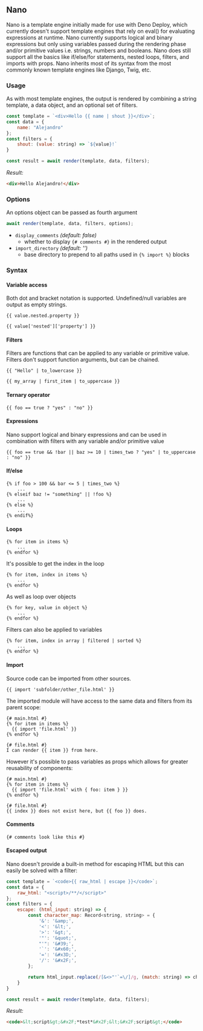 ## Nano
Nano is a template engine initially made for use with Deno Deploy, which currently doesn't support template engines that rely on eval() for evaluating expressions at runtime. Nano currently supports logical and binary expressions but only using variables passed during the rendering phase and/or primitive values i.e. strings, numbers and booleans. Nano does still support all the basics like if/else/for statements, nested loops, filters, and imports with props. Nano inherits most of its syntax from the most commonly known template engines like Django, Twig, etc.

### Usage
As with most template engines, the output is rendered by combining a string template, a data object, and an optional set of filters.
```js
const template = `<div>Hello {{ name | shout }}</div>`;
const data = {
	name: "Alejandro"
};
const filters = {
	shout: (value: string) => `${value}!`
}

const result = await render(template, data, filters);
```

_Result:_
```html
<div>Hello Alejandro!</div>
```

### Options
An options object can be passed as fourth argument

```js
await render(template, data, filters, options);
```

- `display_comments` _(default: false)_ 
  - whether to display `{# comments #}` in the rendered output
- `import_directory` _(default: '')_ 
  - base directory to prepend to all paths used in `{% import %}` blocks

### Syntax

#### Variable access
Both dot and bracket notation is supported. Undefined/null variables are output as empty strings.
```twig
{{ value.nested.property }}
```
```twig
{{ value['nested']['property'] }}
```

#### Filters
Filters are functions that can be applied to any variable or primitive value. Filters don't support function arguments, but can be chained.
```twig
{{ "Hello" | to_lowercase }}
```
```twig
{{ my_array | first_item | to_uppercase }}
```

#### Ternary operator
```twig
{{ foo == true ? "yes" : "no" }}
```

#### Expressions
Nano support logical and binary expressions and can be used in combination with filters with any variable and/or primitive value
```twig
{{ foo == true && !bar || baz >= 10 | times_two ? "yes" | to_uppercase : "no" }}
```

#### If/else
```twig
{% if foo > 100 && bar <= 5 | times_two %}
	...
{% elseif baz != "something" || !foo %}
	...
{% else %}
	...
{% endif%}
```

#### Loops
```twig
{% for item in items %}
	...
{% endfor %}
```
It's possible to get the index in the loop
```twig
{% for item, index in items %}
	...
{% endfor %}
```
As well as loop over objects
```twig
{% for key, value in object %}
	...
{% endfor %}
```
Filters can also be applied to variables
```twig
{% for item, index in array | filtered | sorted %}
	...
{% endfor %}
```

#### Import
Source code can be imported from other sources.
```twig
{{ import 'subfolder/other_file.html' }}
```
The imported module will have access to the same data and filters from its parent scope:
```twig
{# main.html #}
{% for item in items %}
  {{ import 'file.html' }}
{% endfor %}

{# file.html #}
I can render {{ item }} from here.
```
However it's possible to pass variables as props which allows for greater reusability of components:
```twig
{# main.html #}
{% for item in items %}
  {{ import 'file.html' with { foo: item } }}
{% endfor %}

{# file.html #}
{{ index }} does not exist here, but {{ foo }} does.
```

#### Comments
```twig
{# comments look like this #}
```

#### Escaped output
Nano doesn't provide a built-in method for escaping HTML but this can easily be solved with a filter:

```js
const template = `<code>{{ raw_html | escape }}</code>`;
const data = {
	raw_html: "<script>/**/</script>"
};
const filters = {
	escape: (html_input: string) => {
		const character_map: Record<string, string> = {
			'&': '&amp;',
			'<': '&lt;',
			'>': '&gt;',
			'"': '&quot;',
			"'": '&#39;',
			'`': '&#x60;',
			'=': '&#x3D;',
			'/': '&#x2F;',
		};

		return html_input.replace(/[&<>"'`=\/]/g, (match: string) => character_map[match]);
	}
}

const result = await render(template, data, filters);
```
_Result:_
```html
<code>&lt;script&gt;&#x2F;*test*&#x2F;&lt;&#x2F;script&gt;</code>
```
